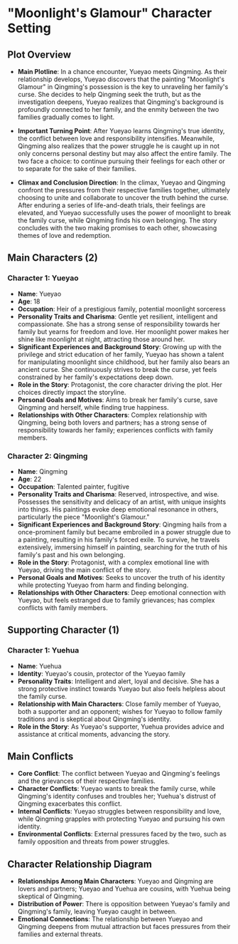 # "Moonlight's Glamour" Character Setting

## Plot Overview
- **Main Plotline**: In a chance encounter, Yueyao meets Qingming. As their relationship develops, Yueyao discovers that the painting "Moonlight's Glamour" in Qingming's possession is the key to unraveling her family's curse. She decides to help Qingming seek the truth, but as the investigation deepens, Yueyao realizes that Qingming's background is profoundly connected to her family, and the enmity between the two families gradually comes to light.
  
- **Important Turning Point**: After Yueyao learns Qingming's true identity, the conflict between love and responsibility intensifies. Meanwhile, Qingming also realizes that the power struggle he is caught up in not only concerns personal destiny but may also affect the entire family. The two face a choice: to continue pursuing their feelings for each other or to separate for the sake of their families.

- **Climax and Conclusion Direction**: In the climax, Yueyao and Qingming confront the pressures from their respective families together, ultimately choosing to unite and collaborate to uncover the truth behind the curse. After enduring a series of life-and-death trials, their feelings are elevated, and Yueyao successfully uses the power of moonlight to break the family curse, while Qingming finds his own belonging. The story concludes with the two making promises to each other, showcasing themes of love and redemption.

## Main Characters (2)

### Character 1: Yueyao
- **Name**: Yueyao
- **Age**: 18
- **Occupation**: Heir of a prestigious family, potential moonlight sorceress
- **Personality Traits and Charisma**: Gentle yet resilient, intelligent and compassionate. She has a strong sense of responsibility towards her family but yearns for freedom and love. Her moonlight power makes her shine like moonlight at night, attracting those around her.
- **Significant Experiences and Background Story**: Growing up with the privilege and strict education of her family, Yueyao has shown a talent for manipulating moonlight since childhood, but her family also bears an ancient curse. She continuously strives to break the curse, yet feels constrained by her family's expectations deep down.
- **Role in the Story**: Protagonist, the core character driving the plot. Her choices directly impact the storyline.
- **Personal Goals and Motives**: Aims to break her family's curse, save Qingming and herself, while finding true happiness.
- **Relationships with Other Characters**: Complex relationship with Qingming, being both lovers and partners; has a strong sense of responsibility towards her family; experiences conflicts with family members.

### Character 2: Qingming
- **Name**: Qingming
- **Age**: 22
- **Occupation**: Talented painter, fugitive
- **Personality Traits and Charisma**: Reserved, introspective, and wise. Possesses the sensitivity and delicacy of an artist, with unique insights into things. His paintings evoke deep emotional resonance in others, particularly the piece "Moonlight's Glamour."
- **Significant Experiences and Background Story**: Qingming hails from a once-prominent family but became embroiled in a power struggle due to a painting, resulting in his family's forced exile. To survive, he travels extensively, immersing himself in painting, searching for the truth of his family's past and his own belonging.
- **Role in the Story**: Protagonist, with a complex emotional line with Yueyao, driving the main conflict of the story.
- **Personal Goals and Motives**: Seeks to uncover the truth of his identity while protecting Yueyao from harm and finding belonging.
- **Relationships with Other Characters**: Deep emotional connection with Yueyao, but feels estranged due to family grievances; has complex conflicts with family members.

## Supporting Character (1)

### Character 1: Yuehua
- **Name**: Yuehua
- **Identity**: Yueyao's cousin, protector of the Yueyao family
- **Personality Traits**: Intelligent and alert, loyal and decisive. She has a strong protective instinct towards Yueyao but also feels helpless about the family curse.
- **Relationship with Main Characters**: Close family member of Yueyao, both a supporter and an opponent; wishes for Yueyao to follow family traditions and is skeptical about Qingming's identity.
- **Role in the Story**: As Yueyao's supporter, Yuehua provides advice and assistance at critical moments, advancing the story.

## Main Conflicts
- **Core Conflict**: The conflict between Yueyao and Qingming's feelings and the grievances of their respective families.
- **Character Conflicts**: Yueyao wants to break the family curse, while Qingming's identity confuses and troubles her; Yuehua's distrust of Qingming exacerbates this conflict.
- **Internal Conflicts**: Yueyao struggles between responsibility and love, while Qingming grapples with protecting Yueyao and pursuing his own identity.
- **Environmental Conflicts**: External pressures faced by the two, such as family opposition and threats from power struggles.

## Character Relationship Diagram

- **Relationships Among Main Characters**: Yueyao and Qingming are lovers and partners; Yueyao and Yuehua are cousins, with Yuehua being skeptical of Qingming.
- **Distribution of Power**: There is opposition between Yueyao's family and Qingming's family, leaving Yueyao caught in between.
- **Emotional Connections**: The relationship between Yueyao and Qingming deepens from mutual attraction but faces pressures from their families and external threats.